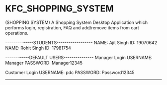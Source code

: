 # KFC_SHOPPING_SYSTEM
(SHOPPING SYSTEM)
A Shopping System Desktop Application which performs login, registration, FAQ and add/remove items from cart operations.

--------------STUDENTS------------------
    NAME: Ajit Singh        ID: 19070642
    NAME: Rohit Singh       ID: 17981754

------------DEFAULT USERS---------------
Manager Login
    USERNAME: Manager
    PASSWORD: Manager12345

Customer Login
    USERNAME: pdc
    PASSWORD: Password12345  
    
----------------------------------------
